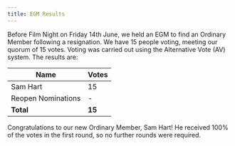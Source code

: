 ```yaml
---
title: EGM Results
---
```


Before Film Night on Friday 14th June, we held an EGM to find an Ordinary 
Member following a resignation. We have 15 people voting, meeting our quorum of
15 votes. Voting was carried out using the Alternative Vote (AV) system. The
results are:

| Name               | Votes  |
|--------------------|--------|
| Sam Hart           | 15     |
| Reopen Nominations | -      |
| **Total**          | **15** |

Congratulations to our new Ordinary Member, Sam Hart! He received 100% of the
votes in the first round, so no further rounds were required.